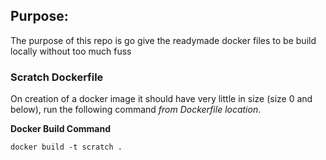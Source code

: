 ## Purpose: 
The purpose of this repo is go give the readymade docker files to be build locally without too much fuss

### Scratch Dockerfile
On creation of a docker image it should have very little in size (size 0 and below), run the following command _from Dockerfile location_.

**Docker Build Command**
   
    
    docker build -t scratch .
